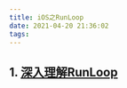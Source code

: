 ```yaml
---
title: iOS之RunLoop
date: 2021-04-20 21:36:02
tags:  
---
```



## 1. [深入理解RunLoop](https://blog.ibireme.com/2015/05/18/runloop/)
